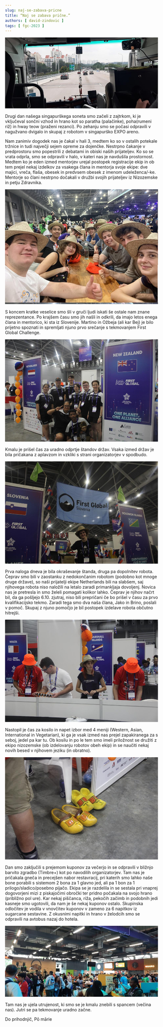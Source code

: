 ```yaml
---
slug: naj-se-zabava-pricne
title: “Naj se zabava prične.”
authors: [ david-zindovic ]
tags: [ fgc-2023 ]
---
```


![Avtocesta](img/bus.jpg)

Drugi dan našega singapurškega soneta smo začeli z zajtrkom, ki je vključeval sončni vzhod
in hrano kot so paratha (palačinke), poha(rumeni riž) in hway teow (praženi rezanci). Po
zehanju smo se počasi odpravili v nagužvano dvigalo in skupaj z robotom v singapurško EXPO areno.
<!-- truncate -->

Nam zanimiv dogodek nas je čakal v hali 3, medtem ko so v ostalih potekale tržnice in tudi
največji sejem opreme za dojenčke. Nestrpno čakanje v predprostoru smo popestrili z debatami
in obiski naših prijateljev. Ko so se vrata odprla, smo se odpravili v halo, v kateri nas
je navdušila prostornost. Medtem ko je eden izmed mentorjev urejal postopek registracije
ekip in ob tem prejel nekaj izdelkov za vsakega člana in mentorja svoje ekipe: dve majici,
vreča, flaša, obesek in predvsem obesek z imenom udeleženca/-ke. Mentorje so člani nestrpno
dočakali v družbi svojih prijateljev iz Nizozemske in petju Zdravnika.

![Z Nizozemci za mizo](img/zaMizo.jpg)

S koncem kratke veselice smo šli v gruči ljudi iskati še ostale nam znane reprezentance.
Po krajšem času smo jih našli in odkrili, da imajo letos enega člana in mentorico, ki sta
iz Slovenije. Martino in Ožbeja (ali kar Bej) je bilo prijetno spoznati in spremljati njuno
prvo srečanje s tekmovanjem First Global Challenge.

![Ožbej in novozalandci](img/novozalanci.jpg)

Kmalu je prišel čas za uradno odprtje štandov držav. Vsaka izmed držav je bila pričakana z
aplavzom in vzkliki s strani organizatorjev v spodbudo.

![Luka pod FIRST Global zastavo](img/zastava.jpg)

Prva naloga dneva je bila okraševanje štanda, druga pa dopolnitev robota. Čeprav smo bili
v zaostanku z nedokončanim robotom (podobno kot mnoge druge države), so naši prijatelji
ekipe Netherlands bili na slabšem, saj njihovega robota niso naložili na letalo zaradi
primankljaja dovoljenj. Novica nas je pretresla in smo želeli pomagati kolikor lahko. Čeprav
je njihov načrt bil, da ga pošljejo 6.10. zjutraj, niso bili prepričani če bo prišel v času
za prvo kvalifikacijsko tekmo. Zaradi tega smo dva naša člana, Jako in Brino, poslali v pomoč.
Skupaj z njuno pomočjo je bil postopek izdelave robota občutno hitrejši.

![Pomoč nizozemcem](img/nizozemci.jpg)

Nastopil je čas za kosilo in napet izbor med 4 meniji (Western, Asian, International in Vegetarian),
ki ga je vsak izmed nas prejel zapakiranega za s seboj, jedel pa kar tu. Ob kosilu in po le
tem smo imeli priložnost se družiti z ekipo nizozemske (ob izdelovanju robotov obeh ekip)
in se naučiti nekaj novih besed v njihovem jeziku (in obratno).

![Nizozemski cokli](img/cokli.jpg)

Dan smo zaključili s prejemom kuponov za večerjo in se odpravili v bližnjo barvito zgradbo
(Timbre+) kot po navodilih organizatorjev. Tam nas je pričakala gneča in precejšen nabor
restavracij, pri katerih smo lahko naše bone porabili s sistemom 2 bona za 1 glavno jed,
ali pa 1 bon za 1 prilogo/sladico/posebno pijačo. Ekipa se je razdelila in se sestala pri
vnaprej dogovorjeni mizi z piskajočimi obročki ter pridno počakala na svojo hrano (približno
pol ure). Kar nekaj piščanca, riža, pekočih začimb in podobnih jedi kasneje smo ugotovili,
da nam je še nekaj kuponov ostalo. Skupinska odločitev je vodila v vnovčitev kuponov v zameno
za 6 napitkov iz sugarcane sestavine. Z okusnimi napitki in hrano v želodcih smo se odpravili
na avtobus nazaj do hotela.

![Tržnica hrane](img/food.jpg)

Tam nas je ujela utrujenost, ki smo se je kmalu znebili s spancem (večina nas). 
Jutri se pa tekmovanje uradno začne.

Do prihodnjič,
Pō mārie

